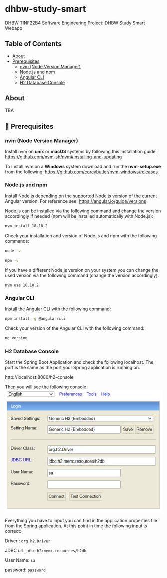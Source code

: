 # dhbw-study-smart
DHBW TINF22B4 Software Engineering Project: DHBW Study Smart Webapp

## Table of Contents
- [About](#about)
- [Prerequisites](#-prerequisites)
  - [nvm (Node Version Manager)](#nvm-node-version-manager)
  - [Node.js and npm](#nodejs-and-npm)
  - [Angular CLI](#angular-cli)
  - [H2 Database Console](#h2-database-console)

## About
TBA

## 📝 Prerequisites

### nvm (Node Version Manager)
Install nvm on **unix** or **macOS** systems by following this installation guide: https://github.com/nvm-sh/nvm#installing-and-updating

To install nvm on a **Windows** system download and run the **nvm-setup.exe** from the following: https://github.com/coreybutler/nvm-windows/releases

### Node.js and npm
Install Node.js depending on the supported Node.js version of the current Angular version. For reference see: https://angular.io/guide/versions

Node.js can be installed via the following command and change the version accordingly if needed (npm will be installed automatically with Node.js):
```bash
nvm install 18.18.2
```

Check your installation and version of Node.js and npm with the following commands:
```bash
node -v
```
```bash
npm -v
```

If you have a different Node.js version on your system you can change the used version via the following command (change the version accordingly):
```bash
nvm use 18.18.2
```

### Angular CLI
Install the Angular CLI with the following command:
```bash
npm install -g @angular/cli
```

Check your version of the Angular CLI with the following command:
```bash
ng version
```

### H2 Database Console
Start the Spring Boot Application and check the following localhost.
The port is the same as the port your Spring application is running on.

http://localhost:8080/h2-console

Then you will see the following console
![img.png](images/H2-Database.PNG)

Everything you have to input you can find in the application.properties file from 
the Spring application. At this point in time the following input is correct: 


Driver :    ```org.h2.Driver```

JDBC url:   ```jdbc:h2:mem:.resources/h2db```

User Name:  ```sa```

password:   ```password```

